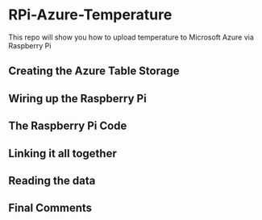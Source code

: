 # RPi-Azure-Temperature
This repo will show you how to upload temperature to Microsoft Azure via Raspberry Pi


## Creating the Azure Table Storage


## Wiring up the Raspberry Pi

## The Raspberry Pi Code

## Linking it all together

## Reading the data

## Final Comments
